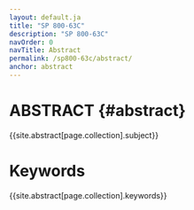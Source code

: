 ```yaml
---
layout: default.ja
title: "SP 800-63C"
description: "SP 800-63C"
navOrder: 0
navTitle: Abstract
permalink: /sp800-63c/abstract/
anchor: abstract
---
```


[//]: # (Note, this file is not included in the PDF output at all. The content from this page is included in its own template from the variable sources and is also injected into the PDF metadata variables.)

# ABSTRACT {#abstract}

{{site.abstract[page.collection].subject}}

# Keywords

{{site.abstract[page.collection].keywords}}
